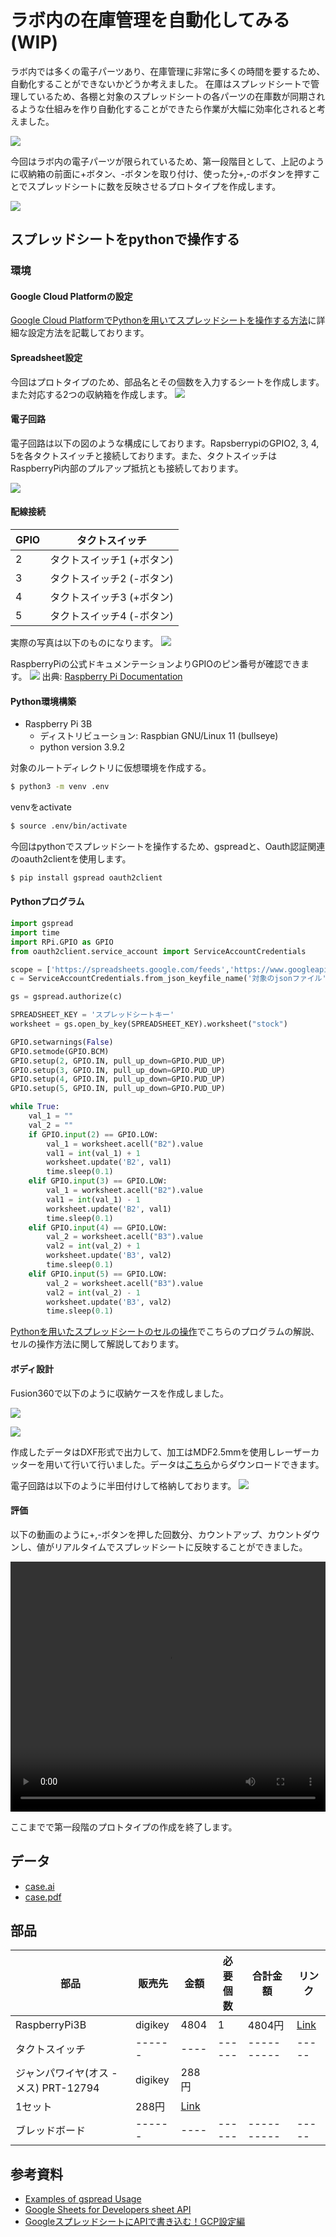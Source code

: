 <head>
  <link href="../css/extra.css" rel="stylesheet"></link>
</head>

# ラボ内の在庫管理を自動化してみる (WIP)

ラボ内では多くの電子パーツあり、在庫管理に非常に多くの時間を要するため、自動化することができないかどうか考えました。
在庫はスプレッドシートで管理しているため、各棚と対象のスプレッドシートの各パーツの在庫数が同期されるような仕組みを作り自動化することができたら作業が大幅に効率化されると考えました。

![](../images/prototype/prototype1/idea_sketch/idea_sketch.jpg#center)

今回はラボ内の電子パーツが限られているため、第一段階目として、上記のように収納箱の前面に+ボタン、-ボタンを取り付け、使った分+,-のボタンを押すことでスプレッドシートに数を反映させるプロトタイプを作成します。

![](../images/prototype/prototype1/idea_sketch/idea_sketch_2.jpg#center)

## スプレッドシートをpythonで操作する

### 環境

#### Google Cloud Platformの設定

[Google Cloud PlatformでPythonを用いてスプレッドシートを操作する方法](/basic/setting/gcp_spreadsheet.html#google-cloud-platformgcp)に詳細な設定方法を記載しております。

#### Spreadsheet設定
今回はプロトタイプのため、部品名とその個数を入力するシートを作成します。また対応する2つの収納箱を作成します。
![](../images/prototype/prototype1/spreadsheet/spreadsheet_1.jpg#center)

#### 電子回路

電子回路は以下の図のような構成にしております。RapsberrypiのGPIO2, 3, 4, 5を各タクトスイッチと接続しております。また、タクトスイッチはRaspberryPi内部のプルアップ抵抗とも接続しております。

![](../images/prototype/prototype1/circuit/circuit_1.jpg#center)

#### 配線接続
|    GPIO   | タクトスイッチ | 
| --------- | ----------- |
| 2 | タクトスイッチ1 (+ボタン) |
| 3 | タクトスイッチ2 (-ボタン) |
| 4 | タクトスイッチ3 (+ボタン) |
| 5 | タクトスイッチ4 (-ボタン) |

実際の写真は以下のものになります。
![](../images/prototype/prototype1/circuit/circuit_3.jpg#center)

RaspberryPiの公式ドキュメンテーションよりGPIOのピン番号が確認できます。
![](../images/prototype/prototype1/circuit/circuit_4.jpg#center)
出典: [Raspberry Pi Documentation](https://www.raspberrypi.com/documentation/computers/os.html)

#### Python環境構築

- Raspberry Pi 3B
    - ディストリビューション: Raspbian GNU/Linux 11 (bullseye)
    - python version 3.9.2

対象のルートディレクトリに仮想環境を作成する。
```bash
$ python3 -m venv .env
```

venvをactivate
```bash
$ source .env/bin/activate
```

今回はpythonでスプレッドシートを操作するため、gspreadと、Oauth認証関連のoauth2clientを使用します。

```bash
$ pip install gspread oauth2client
```

#### Pythonプログラム
```python
import gspread
import time
import RPi.GPIO as GPIO
from oauth2client.service_account import ServiceAccountCredentials

scope = ['https://spreadsheets.google.com/feeds','https://www.googleapis.com/auth/drive']
c = ServiceAccountCredentials.from_json_keyfile_name('対象のjsonファイル', scope)

gs = gspread.authorize(c)

SPREADSHEET_KEY = 'スプレッドシートキー'
worksheet = gs.open_by_key(SPREADSHEET_KEY).worksheet("stock")

GPIO.setwarnings(False)
GPIO.setmode(GPIO.BCM)
GPIO.setup(2, GPIO.IN, pull_up_down=GPIO.PUD_UP)
GPIO.setup(3, GPIO.IN, pull_up_down=GPIO.PUD_UP)
GPIO.setup(4, GPIO.IN, pull_up_down=GPIO.PUD_UP)
GPIO.setup(5, GPIO.IN, pull_up_down=GPIO.PUD_UP)

while True:
    val_1 = ""
    val_2 = ""
    if GPIO.input(2) == GPIO.LOW:
        val_1 = worksheet.acell("B2").value
        val1 = int(val_1) + 1
        worksheet.update('B2', val1)
        time.sleep(0.1)
    elif GPIO.input(3) == GPIO.LOW:
        val_1 = worksheet.acell("B2").value
        val1 = int(val_1) - 1
        worksheet.update('B2', val1)
        time.sleep(0.1)
    elif GPIO.input(4) == GPIO.LOW:
        val_2 = worksheet.acell("B3").value
        val2 = int(val_2) + 1
        worksheet.update('B3', val2)
        time.sleep(0.1)
    elif GPIO.input(5) == GPIO.LOW:
        val_2 = worksheet.acell("B3").value
        val2 = int(val_2) - 1
        worksheet.update('B3', val2)
        time.sleep(0.1)
```

[Pythonを用いたスプレッドシートのセルの操作](/basic/setting/gcp_spreadsheet.html#python)でこちらのプログラムの解説、
セルの操作方法に関して解説しております。


#### ボディ設計

Fusion360で以下のように収納ケースを作成しました。

![](../images/prototype/prototype1/fusion360/fusion360_1.jpg#center)

![](../images/prototype/prototype1/fusion360/fusion360_2.jpg#center)

作成したデータはDXF形式で出力して、加工はMDF2.5mmを使用しレーザーカッターを用いて行いて行いました。データは[こちら](../files/prototype1/case.pdf)からダウンロードできます。

電子回路は以下のように半田付けして格納しております。
![](../images/prototype/prototype1/circuit/circuit_2.jpg#center)

#### 評価

以下の動画のように+,-ボタンを押した回数分、カウントアップ、カウントダウンし、値がリアルタイムでスプレッドシートに反映することができました。

<video width="100%" height="400px" id="center" controls>
  <source src="../videos/test/project1/prototype_1.mp4" type="video/mp4">
</video>

ここまでで第一段階のプロトタイプの作成を終了します。

## データ
- [case.ai](../files/prototype1/case.ai)
- [case.pdf](../files/prototype1/case.pdf)

## 部品
|    部品    | 販売先 |  金額 | 必要個数 |   合計金額   | リンク |
| --------- | ------ | ---- | ------ | ---------- | ----- |
| RaspberryPi3B | digikey | 4804 | 1 | 4804円 | [Link](https://www.digikey.jp/ja/products/detail/raspberry-pi/RASPBERRY-PI-3/6152799?s=N4IgTCBcDaIIwDYCcAGAtHFW0DkAiIAugL5A&src=raspberrypi) |
| タクトスイッチ | ------ | ---- | ------ | ---------- | ----- |
| ジャンパワイヤ(オス - メス) PRT-12794 | digikey | 288円
 | 1セット | 288円 | [Link](https://www.digikey.jp/ja/products/detail/sparkfun-electronics/PRT-12794/5993859?utm_adgroup=Jumper%20Wire&utm_source=google&utm_medium=cpc&utm_campaign=Google%20Shopping_Product_Prototyping%2C%20Fabrication%20Products&utm_term=&productid=5993859&gclid=Cj0KCQiA8t2eBhDeARIsAAVEga2WpJF2fZCiK6KCYi6duY9cQ6ShpnppK59_f4vvOBICh0MZELYKF7waAqUkEALw_wcB) |
| ブレッドボード | ------ | ---- | ------ | ---------- | ----- |

## 参考資料
- [Examples of gspread Usage](https://docs.gspread.org/en/latest/user-guide.html)
- [Google Sheets for Developers sheet API](https://developers.google.com/sheets/api)
- [GoogleスプレッドシートにAPIで書き込む！GCP設定編](https://amg-solution.jp/blog/26703)

